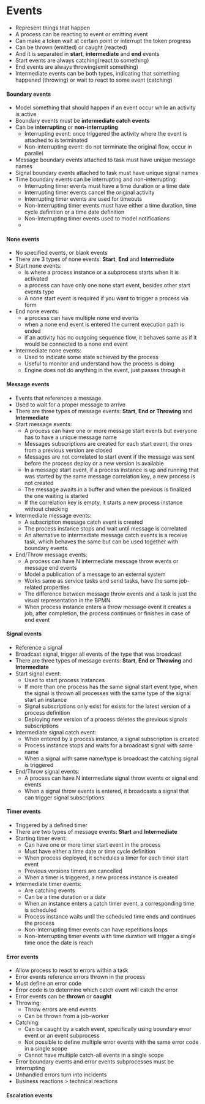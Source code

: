 # Events

- Represent things that happen
- A process can be reacting to event or emitting event
- Can make a token wait at certain point or interrupt the token progress
- Can be thrown (emitted) or caught (reacted)
- And it is separated in **start**, **intermediate** and **end** events
- Start events are always catching(react to something)
- End events are always throwing(emit something)
- Intermediate events can be both types, indicating that something happened (throwing) or wait to react to some event (catching)

#### Boundary events

- Model something that should happen if an event occur while an activity is active
- Boundary events must be **intermediate catch events** 
- Can be **interrupting** or **non-interrupting**
  - Interrupting event: once triggered the activity where the event is attached to is terminated
  - Non-interrupting event: do not terminate the original flow, occur in parallel
- Message boundary events attached to task must have unique message names
- Signal boundary events attached to task must have unique signal names
- Time boundary events can be interrupting and non-interrupting:
  - Interrupting timer events must have a time duration or a time date
  - Interrupting timer events cancel the original activity
  - Interrupting timer events are used for timeouts
  - Non-Interrupting timer events must have either a time duration, time cycle definition or a time date definition
  - Non-Interrupting timer events used to model notifications
  - 

#### None events

- No specified events, or blank events
- There are 3 types of none events: **Start**, **End** and **Intermediate**
- Start none events: 
  - is where a process instance or a subprocess starts when it is activated
  - a process can have only one none start event, besides other start events type
  - A none start event is required if you want to trigger a process via form
- End none events:
  - a process can have multiple none end events
  - when a none end event is entered the current execution path is ended
  - if an activity has no outgoing sequence flow, it behaves same as if it would be connected to a none end event
- Intermediate none events:
  - Used to indicate some state achieved by the process
  - Useful to monitor and understand how the process is doing
  - Engine does not do anything in the event, just passes through it

#### Message events

- Events that references a message
- Used to wait for a proper message to arrive
- There are three types of message events: **Start**, **End or Throwing** and **Intermediate**
- Start message events:
  - A process can have one or more message start events but everyone has to have a unique message name
  - Messages subscriptions are created for each start event, the ones from a previous version are closed
  - Messages are not correlated to start event if the message was sent before the process deploy or a new version is available
  - In a message start event, if a process instance is up and running that was started by the same message correlation key, a new process is not created
  - The message awaits in a buffer and when the previous is finalized the one waiting is started
  - If the correlation key is empty, it starts a new process instance without checking
- Intermediate message events:
  - A subscription message catch event is created
  - The process instance stops and wait until message is correlated
  - An alternative to intermediate message catch events is a receive task, which behaves the same but can be used together with boundary events.
- End/Throw message events:
  - A process can have N intermediate message throw events or message end events
  - Model a publication of a message to an external system
  - Works same as service tasks and send tasks, have the same job-related properties
  - The difference between message throw events and a task is just the visual representation in the BPMN
  - When process instance enters a throw message event it creates a job, after completion, the process continues or finishes in case of end event

#### Signal events

- Reference a signal
- Broadcast signal, trigger all events of the type that was broadcast
- There are three types of message events: **Start**, **End or Throwing** and **Intermediate**
- Start signal event:
  - Used to start process instances
  - If more than one process has the same signal start event type, when the signal is thrown all processes with the same type of the signal start an instance
  - Signal subscriptions only exist for exists for the latest version of a process definition
  - Deploying new version of a process deletes the previous signals subscriptions
- Intermediate signal catch event:
  - When entered by a process instance, a signal subscription is created
  - Process instance stops and waits for a broadcast signal with same name
  - When a signal with same name/type is broadcast the catching signal is triggered
- End/Throw signal events:
  - A process can have N intermediate signal throw events or signal end events
  - When a signal throw events is entered, it broadcasts a signal that can trigger signal subscriptions

#### Timer events

- Triggered by a defined timer
- There are two types of message events: **Start** and **Intermediate**
- Starting timer event:
  - Can have one or more timer start event in the process
  - Must have either a time date or time cycle definition
  - When process deployed, it schedules a timer for each timer start event
  - Previous versions timers are cancelled
  - When a timer is triggered, a new process instance is created
- Intermediate timer events:
  - Are catching events
  - Can be a time duration or a date
  - When an instance enters a catch timer event, a corresponding time is scheduled
  - Process instance waits until the scheduled time ends and continues the process
  - Non-Interrupting timer events can have repetitions loops
  - Non-Interrupting timer events with time duration will trigger a single time once the date is reach

#### Error events

- Allow process to react to errors within a task
- Error events reference errors thrown in the process
- Must define an error code
- Error code is to determine which catch event will catch the error
- Error events can be **thrown** or **caught**
- Throwing:
  - Throw errors are end events
  - Can be thrown from a job-worker
- Catching:
  - Can be caught by a catch event, specifically using boundary error event or an event subprocess
  - Not possible to define multiple error events with the same error code in a single scope
  - Cannot have multiple catch-all events in a single scope
- Error boundary events and error events subprocesses must be interrupting
- Unhandled errors turn into incidents
- Business reactions > technical reactions

#### Escalation events